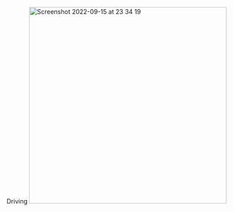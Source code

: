 Driving
<img width="448" alt="Screenshot 2022-09-15 at 23 34 19" src="https://user-images.githubusercontent.com/32126532/190503470-9cada625-f2b6-4d98-9421-8f1f51f865cc.png">

